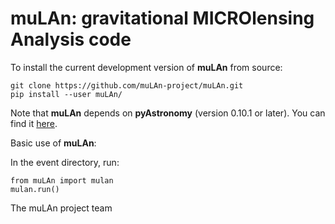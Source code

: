 # muLAn: gravitational MICROlensing Analysis code

To install the current development version of <b>muLAn</b> from source: 

<pre><code>git clone https://github.com/muLAn-project/muLAn.git
pip install --user muLAn/</code></pre>

Note that <b>muLAn</b> depends on <b>pyAstronomy</b> (version 0.10.1 or later). You can find it <a href="http://www.hs.uni-hamburg.de/DE/Ins/Per/Czesla/PyA/PyA/index.html">here</a>.

Basic use of <b>muLAn</b>:

In the event directory, run:

<pre><code>from muLAn import mulan
mulan.run()</code></pre>

The muLAn project team
